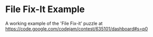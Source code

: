 # File Fix-It Example

A working example of the 'File Fix-it' puzzle at https://code.google.com/codejam/contest/635101/dashboard#s=p0

